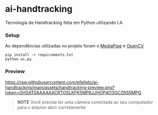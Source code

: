 # ai-handtracking
Tecnologia de Handtracking feita em Python utilizando I.A

### Setup
As dependências utilizadas no projeto foram o [MediaPipe](https://developers.google.com/mediapipe) e [OpenCV](https://pypi.org/project/opencv-python/)
```
pip install -r requirements.txt
python ai.py
```

### Preview
https://raw.githubusercontent.com/efelleto/ai-handtracking/main/assets/handtracking-preview.png?token=GHSAT0AAAAAACRTOSLKFK5MP6JJHOP4O3GCZRS5MPQ

> **NOTE** Você precisa ter uma câmera conectada ao seu computador para o arquivo abrir corretamente
